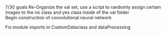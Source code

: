 7/30 goals
Re-Organize the val set, use a script to randomly assign certain images to the no class and yes class inside of the val folder\
Begin construction of convolutional neural network

Fix module imports in CustomDataclass and dataProcessing
